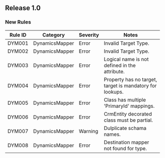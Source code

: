 ﻿## Release 1.0

### New Rules

Rule ID | Category | Severity | Notes
--------|----------|----------|-------
DYM001  | DynamicsMapper | Error    | Invalid Target Type.
DYM002  | DynamicsMapper | Error    | Invalid Target Type.
DYM003  | DynamicsMapper | Error    | Logical name is not defined in the attribute.
DYM004  | DynamicsMapper | Error    | Property has no target, target is mandatory for lookups.
DYM005  | DynamicsMapper | Error    | Class has multiple 'PrimaryId' mappings.
DYM006  | DynamicsMapper | Error    | CrmEntity decorated class must be partial.
DYM007  | DynamicsMapper | Warning  | Dulplicate schama names.
DYM008  | DynamicsMapper | Error    | Destination mapper not found for type.
